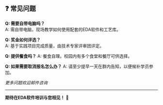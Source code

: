 ## ❓ 常见问题

**Q: 需要自带电脑吗？**  
A: 需自带电脑，现场教学如何使用配套的EDA软件和工艺库。

**Q: 奖金如何评选？**  
A: 基于实践项目完成质量，由技术专家评审团评定。

**Q: 提供餐食吗？**
A: 餐食自理。校园内有多个食堂和餐厅可供选择。

**Q: 如果需要取消报名怎么办？**
A: 请至少提早一天在群内告知，以便候补学员参加。

*更多问题欢迎邮件咨询*

---

**期待在EDA软件培训与您相见！** 🚀 